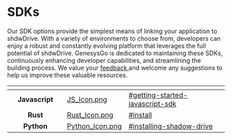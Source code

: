 # SDKs

Our SDK options provide the simplest means of linking your application to shdwDrive. With a variety of environments to choose from, developers can enjoy a robust and constantly evolving platform that leverages the full potential of shdwDrive. GenesysGo is dedicated to maintaining these SDKs, continuously enhancing developer capabilities, and streamlining the building process. We value your [feedback ](https://github.com/GenesysGo/shadow-drive/issues)and welcome any suggestions to help us improve these valuable resources.

<table data-view="cards"><thead><tr><th align="center"></th><th align="center"></th><th></th><th data-hidden data-card-cover data-type="files"></th><th data-hidden data-card-target data-type="content-ref"></th></tr></thead><tbody><tr><td align="center"></td><td align="center"><strong>Javascript</strong></td><td></td><td><a href="../../.gitbook/assets/JS_Icon.png">JS_Icon.png</a></td><td><a href="sdk-javascript.md#getting-started-javascript-sdk">#getting-started-javascript-sdk</a></td></tr><tr><td align="center"></td><td align="center"><strong>Rust</strong></td><td></td><td><a href="../../.gitbook/assets/Rust_Icon.png">Rust_Icon.png</a></td><td><a href="sdk-rust.md#install">#install</a></td></tr><tr><td align="center"></td><td align="center"><strong>Python</strong></td><td></td><td><a href="../../.gitbook/assets/Python_Icon.png">Python_Icon.png</a></td><td><a href="sdk-python.md#installing-shadow-drive">#installing-shadow-drive</a></td></tr></tbody></table>
